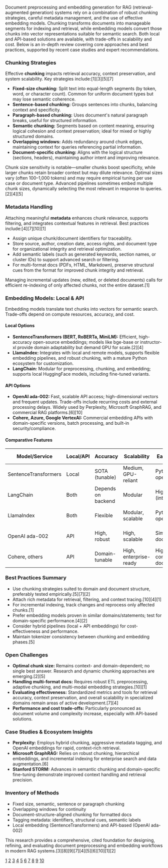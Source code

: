 Document preprocessing and embedding generation for RAG (retrieval-augmented generation) systems rely on a combination of robust chunking strategies, careful metadata management, and the use of effective embedding models. Chunking transforms documents into manageable segments for indexing and retrieval, while embedding models convert those chunks into vector representations suitable for semantic search. Both local and API-based solutions are available, with trade-offs in scalability and cost. Below is an in-depth review covering core approaches and best practices, supported by recent case studies and expert recommendations.

### Chunking Strategies

Effective **chunking** impacts retrieval accuracy, context preservation, and system scalability. Key strategies include:[1][3][5][7]
- **Fixed-size chunking:** Split text into equal-length segments (by token, word, or character count). Common for uniform document types but may lose semantic coherence.
- **Sentence-based chunking:** Groups sentences into chunks, balancing context and specificity.
- **Paragraph-based chunking:** Uses document's natural paragraph breaks, useful for structured information.
- **Semantic chunking:** Segments based on content meaning, ensuring logical cohesion and context preservation; ideal for mixed or highly structured domains.
- **Overlapping windows:** Adds redundancy around chunk edges, maintaining context for queries referencing partial information.
- **Document-specific chunking:** Aligns with the logical structure (sections, headers), maintaining author intent and improving relevance.

Chunk size sensitivity is notable—smaller chunks boost specificity, while larger chunks retain broader context but may dilute relevance. Optimal sizes vary (often 100–1,000 tokens) and may require empirical tuning per use case or document type. Advanced pipelines sometimes embed multiple chunk sizes, dynamically selecting the most relevant in response to queries.[2][4][5]

### Metadata Handling

Attaching meaningful **metadata** enhances chunk relevance, supports filtering, and integrates contextual features in retrieval. Best practices include:[4][7][10][1]
- Assign unique chunk/document identifiers for traceability.
- Store source, author, creation date, access rights, and document type for organizational integrity and retrieval optimization.
- Add semantic labels (such as generated keywords, section names, or cluster IDs) to support advanced search or filtering.
- For multi-format docs (PDFs, HTML, Markdown), preserve structural cues from the format for improved chunk integrity and retrieval.

Managing incremental updates (new, edited, or deleted documents) calls for efficient re-indexing of only affected chunks, not the entire dataset.[1]

### Embedding Models: Local & API

Embedding models translate text chunks into vectors for semantic search. Trade-offs depend on compute resources, accuracy, and cost.

#### Local Options
- **SentenceTransformers (BERT, RoBERTa, MiniLM):** Efficient, high-accuracy open-source embeddings; models like bge-base or instructor-xl provide domain adaptability but demand GPU for scale.[2][4]
- **LlamaIndex:** Integrates with local and remote models, supports flexible embedding pipelines, and robust chunking, with a mature Python ecosystem for customization.
- **LangChain:** Modular for preprocessing, chunking, and embedding; supports local HuggingFace models, including fine-tuned variants.

#### API Options
- **OpenAI ada-002:** Fast, scalable API access; high-dimensional vectors and frequent updates. Trade-offs include recurring costs and external processing delays. Widely used by Perplexity, Microsoft GraphRAG, and commercial RAG platforms.[6][10]
- **Cohere, Azure, Google VertexAI:** Commercial embedding APIs with domain-specific versions, batch processing, and built-in security/compliance.

#### Comparative Features

| Model/Service        | Local/API | Accuracy               | Scalability            | Ease of Use              | Ecosystem Maturity          | Cost      |
|----------------------|-----------|------------------------|------------------------|--------------------------|-----------------------------|-----------|
| SentenceTransformers | Local     | SOTA (tunable)         | Medium, GPU-reliant    | Pythonic, open-source    | Wide community, high docs   | Free      |
| LangChain            | Both      | Depends on backend     | Modular                | High (integrations)      | Rapid growth, varied docs   | Free/API  |
| LlamaIndex           | Both      | Flexible               | Modular, scalable      | Pythonic, open-source    | Mature for RAG workflows    | Free/API  |
| OpenAI ada-002       | API       | High, robust           | High, scalable         | Simple, well-documented  | Commercial, frequently updated| $$$       |
| Cohere, others       | API       | Domain-tunable         | High, enterprise-ready | High, commercial docs    | Moderate, growing           | $$$       |

### Best Practices Summary

- Use chunking strategies suited to domain and document structure, preferably tested empirically.[5][7][2]
- Attach rich metadata for retrieval, filtering, and context tracing.[10][4][1]
- For incremental indexing, track changes and reprocess only affected chunks.[1]
- Prefer embedding models proven in similar domains/statements; test for domain-specific performance.[4][2]
- Consider hybrid pipelines (local + API embeddings) for cost-effectiveness and performance.
- Maintain tokenizer consistency between chunking and embedding phases.[5]

### Open Challenges

- **Optimal chunk size:** Remains context- and domain-dependent; no single best answer. Research and dynamic chunking approaches are emerging.[2][5]
- **Handling multi-format docs:** Requires robust ETL preprocessing, adaptive chunking, and multi-modal embedding strategies.[10][1]
- **Evaluating effectiveness:** Standardized metrics and tools for retrieval accuracy, context preservation, and overall scalability in specialized domains remain areas of active development.[7][4]
- **Performance and cost trade-offs:** Particularly pronounced as document volume and complexity increase, especially with API-based solutions.

### Case Studies & Ecosystem Insights

- **Perplexity:** Employs hybrid chunking, aggressive metadata tagging, and OpenAI embeddings for rapid, context-rich retrieval.
- **Microsoft GraphRAG:** Relies on robust chunking, hierarchical embeddings, and incremental indexing for enterprise search and data augmentation.[6]
- **Stanford STORM:** Advances in semantic chunking and domain-specific fine-tuning demonstrate improved context handling and retrieval precision.

### Inventory of Methods

- Fixed size, semantic, sentence or paragraph chunking
- Overlapping windows for continuity
- Document-structure-aligned chunking for formatted docs
- Tagging metadata: identifiers, structural cues, semantic labels
- Local embedding (SentenceTransformers) and API-based (OpenAI ada-002)

This research provides a comprehensive, cited foundation for designing, refining, and evaluating document preprocessing and embedding workflows in modern RAG systems.[3][8][9][7][4][5][6][10][1][2]

[1](https://www.multimodal.dev/post/how-to-chunk-documents-for-rag)
[2](https://www.reddit.com/r/LocalLLaMA/comments/16cbimi/yet_another_rag_system_implementation_details_and/)
[3](https://stackoverflow.blog/2024/12/27/breaking-up-is-hard-to-do-chunking-in-rag-applications/)
[4](https://www.reddit.com/r/Rag/comments/1mwf71t/struggling_with_rag_performance_and_chunking/)
[5](https://www.sagacify.com/news/a-guide-to-chunking-strategies-for-retrieval-augmented-generation-rag)
[6](https://learn.microsoft.com/en-us/azure/architecture/ai-ml/guide/rag/rag-generate-embeddings)
[7](https://community.databricks.com/t5/technical-blog/the-ultimate-guide-to-chunking-strategies-for-rag-applications/ba-p/113089)
[8](https://www.techtarget.com/searchenterpriseai/tip/How-to-prepare-data-for-your-RAG-pipeline)
[9](https://www.reddit.com/r/LangChain/comments/1bgqc2o/optimal_way_to_chunk_word_document_for/)
[10](https://unstructured.io/blog/level-up-your-genai-apps-essential-data-preprocessing-for-any-rag-system)